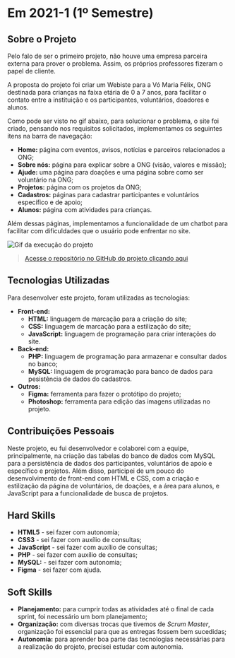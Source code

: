 # Em 2021-1 (1º Semestre)

## Sobre o Projeto

Pelo falo de ser o primeiro projeto, não houve uma empresa parceira externa para prover o problema. Assim, os próprios professores fizeram o papel de cliente. 

A proposta do projeto foi criar um Webiste para a Vó Maria Félix, ONG destinada para crianças na faixa etária de 0 a 7 anos, para facilitar o contato entre a instituição e os participantes, voluntários, doadores e alunos.

Como pode ser visto no gif abaixo, para solucionar o problema, o site foi criado, pensando nos requisitos solicitados, implementamos os seguintes itens na barra de navegação:

* **Home:** página com eventos, avisos, notícias e parceiros relacionados a ONG;
* **Sobre nós:** página para explicar sobre a ONG (visão, valores e missão);
* **Ajude:** uma página para doações e uma página sobre como ser voluntário na ONG;
* **Projetos:** página com os projetos da ONG;
* **Cadastros:** páginas para cadastrar participantes e voluntários específico e de apoio;
* **Alunos:** página com atividades para crianças.

Além dessas páginas, implementamos a funcionalidade de um chatbot para facilitar com dificuldades que o usuário pode enfrentar no site.

![Gif da execução do projeto](../img/1-semestre.gif)

> [Acesse o repositório no GitHub do projeto clicando aqui](https://github.com/DeskwarePI/API-VoMariaFelix)

## Tecnologias Utilizadas
Para desenvolver este projeto, foram utilizadas as tecnologias:

* **Front-end:** 
    - **HTML:** linguagem de marcação para a criação do site;
    - **CSS:** linguagem de marcação para a estilização do site;
    - **JavaScript:** linguagem de programação para criar interações do site.
* **Back-end:** 
    - **PHP:** linguagem de programação para armazenar e consultar dados no banco;
    - **MySQL:** linguagem de programação para banco de dados para pesistência de dados do cadastros.
* **Outros:** 
    - **Figma:** ferramenta para fazer o protótipo do projeto;
    - **Photoshop:** ferramenta para edição das imagens utilizadas no projeto.

## Contribuições Pessoais
Neste projeto, eu fui desenvolvedor e colaborei com a equipe, principalmente, na criação das tabelas do banco de dados com MySQL para a persistência de dados dos participantes, voluntários de apoio e específico e projetos. Além disso, participei de um pouco do desenvolvimento de front-end com HTML e CSS, com a criação e estilização da página de voluntários, de doações, e a área para alunos, e JavaScript para a funcionalidade de busca de projetos.

## Hard Skills
* **HTML5** - sei fazer com autonomia;
* **CSS3** - sei fazer com auxílio de consultas;
* **JavaScript** - sei fazer com auxílio de consultas;
* **PHP** - sei fazer com auxílio de consultas;
* **MySQL:** - sei fazer com autonomia;
* **Figma** - sei fazer com ajuda.

## Soft Skills
* **Planejamento:** para cumprir todas as atividades até o final de cada sprint, foi necessário um bom planejamento;
* **Organização:** com diversas trocas que tivemos de *Scrum Master*, organização foi essencial para que as entregas fossem bem sucedidas;
* **Autonomia:** para aprender boa parte das tecnologias necessárias para a realização do projeto, precisei estudar com autonomia.
